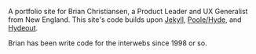 A portfolio site for Brian Christiansen, a Product Leader and UX Generalist from New England. This site's code builds upon [Jekyll](https://jekyllrb.com), [Poole/Hyde](https://github.com/poole/hyde), and [Hydeout](https://fongandrew.github.io/hydeout/).

Brian has been write code for the interwebs since 1998 or so.